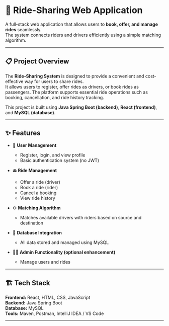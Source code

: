 # 🚗 Ride-Sharing Web Application

A full-stack web application that allows users to **book, offer, and manage rides** seamlessly.  
The system connects riders and drivers efficiently using a simple matching algorithm.  

---

## 📋 Project Overview

The **Ride-Sharing System** is designed to provide a convenient and cost-effective way for users to share rides.  
It allows users to register, offer rides as drivers, or book rides as passengers. The platform supports essential ride operations such as booking, cancellation, and ride history tracking.

This project is built using **Java Spring Boot (backend)**, **React (frontend)**, and **MySQL (database)**.

---

## ✨ Features

- 👤 **User Management**
  - Register, login, and view profile
  - Basic authentication system (no JWT)

- 🚘 **Ride Management**
  - Offer a ride (driver)
  - Book a ride (rider)
  - Cancel a booking
  - View ride history

- ⚙️ **Matching Algorithm**
  - Matches available drivers with riders based on source and destination

- 🧾 **Database Integration**
  - All data stored and managed using MySQL

- 🧑‍💻 **Admin Functionality (optional enhancement)**
  - Manage users and rides

---

## 🏗️ Tech Stack

**Frontend:** React, HTML, CSS, JavaScript  
**Backend:** Java Spring Boot  
**Database:** MySQL  
**Tools:** Maven, Postman, IntelliJ IDEA / VS Code  

---


